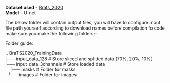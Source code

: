 **Dataset used** - [Brats_2020](https://www.kaggle.com/datasets/awsaf49/brats20-dataset-training-validation) <br/>
**Model** - U-net

The below folder will contain output files, you will have to configure inout file path yourself according to download names
before compilation fo code make sure you make the following folders:-<br/>

Folder guide:<br/>

..
BraTS2020_TrainingData<br/>
├── input_data_128          # Store sliced and splitted data (70%, 20%, 10%)<br/>
└── input_data_3channels    # Store loaded data<br/>
&nbsp;&nbsp;&nbsp;&nbsp;├── masks               # Folder for masks<br/>
&nbsp;    └── images              # Folder for images<br/>

